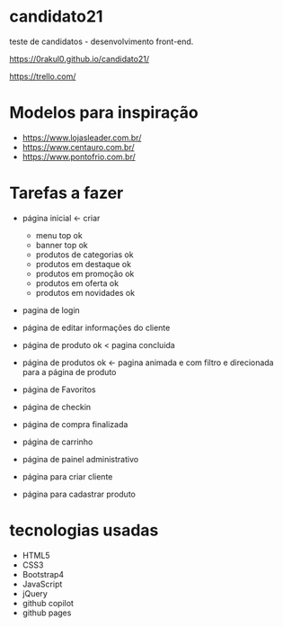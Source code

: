 # candidato21
teste de candidatos - desenvolvimento front-end.

https://0rakul0.github.io/candidato21/

https://trello.com/

# Modelos para inspiração
- https://www.lojasleader.com.br/
- https://www.centauro.com.br/
- https://www.pontofrio.com.br/

# Tarefas a fazer
  - página inicial <- criar
    - menu top ok
    - banner top ok
    - produtos de categorias ok
    - produtos em destaque ok
    - produtos em promoção ok
    - produtos em oferta ok
    - produtos em novidades ok

  - pagina de login
  - página de editar informações do cliente
 
  - página de produto ok < pagina concluida

  - página de produtos ok <- pagina animada e com filtro e direcionada para a página de produto

  - página de Favoritos 
  
  - página de checkin
  - página de compra finalizada
  - página de carrinho 

  - página de painel administrativo
  - página para criar cliente
  - página para cadastrar produto

# tecnologias usadas
  - HTML5
  - CSS3
  - Bootstrap4
  - JavaScript
  - jQuery
  - github copilot
  - github pages